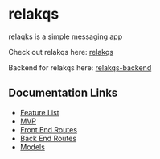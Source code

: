# relakqs
relaqks is a simple messaging app

Check out relakqs here: [relakqs](https://relakqs.herokuapp.com)

Backend for relakqs here: [relakqs-backend](https://github.com/arkaneshiro/relakqs-backend)

## Documentation Links
- [Feature List](https://github.com/arkaneshiro/relakqs/blob/master/Documentation/feature-list.md)
- [MVP](https://github.com/arkaneshiro/relakqs/blob/master/Documentation/mvp.md)
- [Front End Routes](https://github.com/arkaneshiro/relakqs/blob/master/Documentation/frontEndRoutes.md)
- [Back End Routes](https://github.com/arkaneshiro/relakqs/blob/master/Documentation/backEndRoutes.md)
- [Models](https://github.com/arkaneshiro/relakqs/blob/master/Documentation/models.md)
